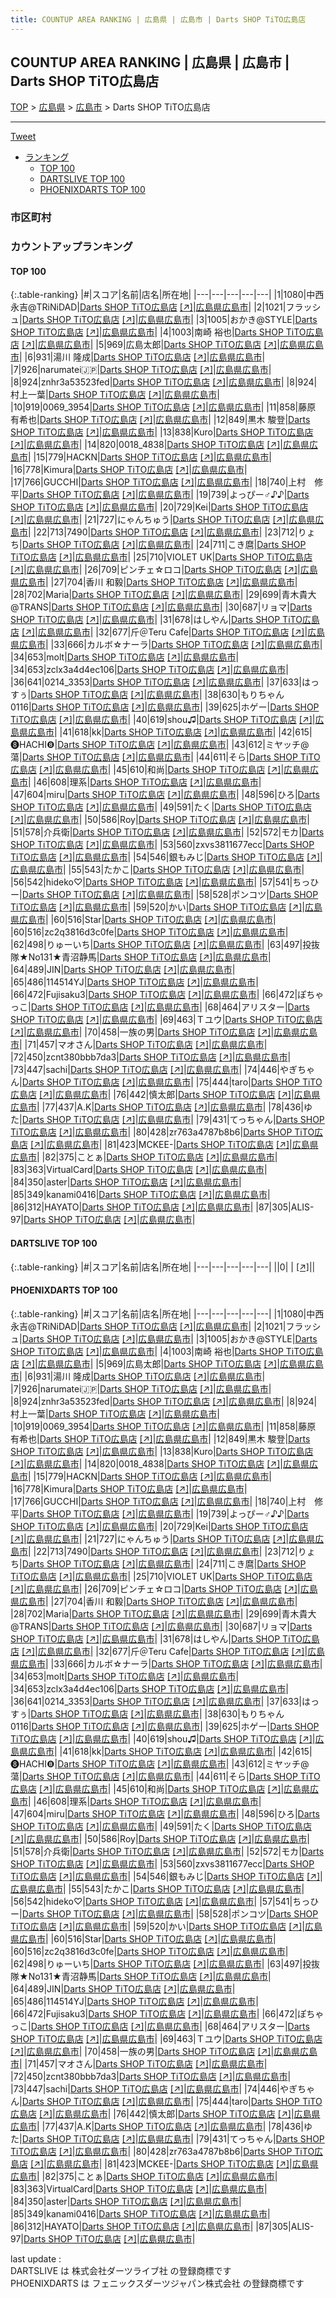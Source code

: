 ```yaml
---
title: COUNTUP AREA RANKING | 広島県 | 広島市 | Darts SHOP TiTO広島店
---
```

## COUNTUP AREA RANKING | 広島県 | 広島市 | Darts SHOP TiTO広島店

[TOP](/darts/rank/) > [広島県](/darts/rank/広島県/) > [広島市](/darts/rank/広島県/広島市/) > Darts SHOP TiTO広島店

___

<a href="https://twitter.com/share?ref_src=twsrc%5Etfw" data-text="COUNTUP AREA RANKING | 広島県広島市Darts SHOP TiTO広島店" class="twitter-share-button" data-hashtags="DARTSLIVE,PHOENIXDARTS,darts,ダーツ" data-show-count="false">Tweet</a>

* [ランキング](#カウントアップランキング)
    * [TOP 100](#top-100)
    * [DARTSLIVE TOP 100](#dartslive-top-100)
    * [PHOENIXDARTS TOP 100](#phoenixdarts-top-100)

### 市区町村

<ul>

</ul>

### カウントアップランキング

#### TOP 100



{:.table-ranking}
|#|スコア|名前|店名|所在地|
|---|---|---|---|---|
|1|1080|<span class="rank-name-pd">中西永吉@TRiNiDAD</span>|<a href="/darts/rank/shops/91782.html">Darts SHOP TiTO広島店</a> <a href="https://vs.phoenixdarts.com/jp/shop/shopDetailInfo/s_91782?s_seq=91782">[↗]</a>|<a href="/darts/rank/広島県/広島市">広島県広島市</a>|
|2|1021|<span class="rank-name-pd">フラッシュ</span>|<a href="/darts/rank/shops/91782.html">Darts SHOP TiTO広島店</a> <a href="https://vs.phoenixdarts.com/jp/shop/shopDetailInfo/s_91782?s_seq=91782">[↗]</a>|<a href="/darts/rank/広島県/広島市">広島県広島市</a>|
|3|1005|<span class="rank-name-pd">おかき@STYLE</span>|<a href="/darts/rank/shops/91782.html">Darts SHOP TiTO広島店</a> <a href="https://vs.phoenixdarts.com/jp/shop/shopDetailInfo/s_91782?s_seq=91782">[↗]</a>|<a href="/darts/rank/広島県/広島市">広島県広島市</a>|
|4|1003|<span class="rank-name-pd">南崎 裕也</span>|<a href="/darts/rank/shops/91782.html">Darts SHOP TiTO広島店</a> <a href="https://vs.phoenixdarts.com/jp/shop/shopDetailInfo/s_91782?s_seq=91782">[↗]</a>|<a href="/darts/rank/広島県/広島市">広島県広島市</a>|
|5|969|<span class="rank-name-pd">広島太郎</span>|<a href="/darts/rank/shops/91782.html">Darts SHOP TiTO広島店</a> <a href="https://vs.phoenixdarts.com/jp/shop/shopDetailInfo/s_91782?s_seq=91782">[↗]</a>|<a href="/darts/rank/広島県/広島市">広島県広島市</a>|
|6|931|<span class="rank-name-pd">湯川 隆成</span>|<a href="/darts/rank/shops/91782.html">Darts SHOP TiTO広島店</a> <a href="https://vs.phoenixdarts.com/jp/shop/shopDetailInfo/s_91782?s_seq=91782">[↗]</a>|<a href="/darts/rank/広島県/広島市">広島県広島市</a>|
|7|926|<span class="rank-name-pd">narumatei🇯🇵</span>|<a href="/darts/rank/shops/91782.html">Darts SHOP TiTO広島店</a> <a href="https://vs.phoenixdarts.com/jp/shop/shopDetailInfo/s_91782?s_seq=91782">[↗]</a>|<a href="/darts/rank/広島県/広島市">広島県広島市</a>|
|8|924|<span class="rank-name-pd">znhr3a53523fed</span>|<a href="/darts/rank/shops/91782.html">Darts SHOP TiTO広島店</a> <a href="https://vs.phoenixdarts.com/jp/shop/shopDetailInfo/s_91782?s_seq=91782">[↗]</a>|<a href="/darts/rank/広島県/広島市">広島県広島市</a>|
|8|924|<span class="rank-name-pd">村上一葉</span>|<a href="/darts/rank/shops/91782.html">Darts SHOP TiTO広島店</a> <a href="https://vs.phoenixdarts.com/jp/shop/shopDetailInfo/s_91782?s_seq=91782">[↗]</a>|<a href="/darts/rank/広島県/広島市">広島県広島市</a>|
|10|919|<span class="rank-name-pd">0069_3954</span>|<a href="/darts/rank/shops/91782.html">Darts SHOP TiTO広島店</a> <a href="https://vs.phoenixdarts.com/jp/shop/shopDetailInfo/s_91782?s_seq=91782">[↗]</a>|<a href="/darts/rank/広島県/広島市">広島県広島市</a>|
|11|858|<span class="rank-name-pd">藤原 有希也</span>|<a href="/darts/rank/shops/91782.html">Darts SHOP TiTO広島店</a> <a href="https://vs.phoenixdarts.com/jp/shop/shopDetailInfo/s_91782?s_seq=91782">[↗]</a>|<a href="/darts/rank/広島県/広島市">広島県広島市</a>|
|12|849|<span class="rank-name-pd"><span class="pro-icon-pd"></span>黒木 駿登</span>|<a href="/darts/rank/shops/91782.html">Darts SHOP TiTO広島店</a> <a href="https://vs.phoenixdarts.com/jp/shop/shopDetailInfo/s_91782?s_seq=91782">[↗]</a>|<a href="/darts/rank/広島県/広島市">広島県広島市</a>|
|13|838|<span class="rank-name-pd">Kuro</span>|<a href="/darts/rank/shops/91782.html">Darts SHOP TiTO広島店</a> <a href="https://vs.phoenixdarts.com/jp/shop/shopDetailInfo/s_91782?s_seq=91782">[↗]</a>|<a href="/darts/rank/広島県/広島市">広島県広島市</a>|
|14|820|<span class="rank-name-pd">0018_4838</span>|<a href="/darts/rank/shops/91782.html">Darts SHOP TiTO広島店</a> <a href="https://vs.phoenixdarts.com/jp/shop/shopDetailInfo/s_91782?s_seq=91782">[↗]</a>|<a href="/darts/rank/広島県/広島市">広島県広島市</a>|
|15|779|<span class="rank-name-pd">HACKN</span>|<a href="/darts/rank/shops/91782.html">Darts SHOP TiTO広島店</a> <a href="https://vs.phoenixdarts.com/jp/shop/shopDetailInfo/s_91782?s_seq=91782">[↗]</a>|<a href="/darts/rank/広島県/広島市">広島県広島市</a>|
|16|778|<span class="rank-name-pd">Kimura</span>|<a href="/darts/rank/shops/91782.html">Darts SHOP TiTO広島店</a> <a href="https://vs.phoenixdarts.com/jp/shop/shopDetailInfo/s_91782?s_seq=91782">[↗]</a>|<a href="/darts/rank/広島県/広島市">広島県広島市</a>|
|17|766|<span class="rank-name-pd">GUCCHI</span>|<a href="/darts/rank/shops/91782.html">Darts SHOP TiTO広島店</a> <a href="https://vs.phoenixdarts.com/jp/shop/shopDetailInfo/s_91782?s_seq=91782">[↗]</a>|<a href="/darts/rank/広島県/広島市">広島県広島市</a>|
|18|740|<span class="rank-name-pd">上村　修平</span>|<a href="/darts/rank/shops/91782.html">Darts SHOP TiTO広島店</a> <a href="https://vs.phoenixdarts.com/jp/shop/shopDetailInfo/s_91782?s_seq=91782">[↗]</a>|<a href="/darts/rank/広島県/広島市">広島県広島市</a>|
|19|739|<span class="rank-name-pd">よっぴー♂♪♪</span>|<a href="/darts/rank/shops/91782.html">Darts SHOP TiTO広島店</a> <a href="https://vs.phoenixdarts.com/jp/shop/shopDetailInfo/s_91782?s_seq=91782">[↗]</a>|<a href="/darts/rank/広島県/広島市">広島県広島市</a>|
|20|729|<span class="rank-name-pd">Kei</span>|<a href="/darts/rank/shops/91782.html">Darts SHOP TiTO広島店</a> <a href="https://vs.phoenixdarts.com/jp/shop/shopDetailInfo/s_91782?s_seq=91782">[↗]</a>|<a href="/darts/rank/広島県/広島市">広島県広島市</a>|
|21|727|<span class="rank-name-pd">にゃんちゅう</span>|<a href="/darts/rank/shops/91782.html">Darts SHOP TiTO広島店</a> <a href="https://vs.phoenixdarts.com/jp/shop/shopDetailInfo/s_91782?s_seq=91782">[↗]</a>|<a href="/darts/rank/広島県/広島市">広島県広島市</a>|
|22|713|<span class="rank-name-pd">7490</span>|<a href="/darts/rank/shops/91782.html">Darts SHOP TiTO広島店</a> <a href="https://vs.phoenixdarts.com/jp/shop/shopDetailInfo/s_91782?s_seq=91782">[↗]</a>|<a href="/darts/rank/広島県/広島市">広島県広島市</a>|
|23|712|<span class="rank-name-pd">りょち</span>|<a href="/darts/rank/shops/91782.html">Darts SHOP TiTO広島店</a> <a href="https://vs.phoenixdarts.com/jp/shop/shopDetailInfo/s_91782?s_seq=91782">[↗]</a>|<a href="/darts/rank/広島県/広島市">広島県広島市</a>|
|24|711|<span class="rank-name-pd">こき麿</span>|<a href="/darts/rank/shops/91782.html">Darts SHOP TiTO広島店</a> <a href="https://vs.phoenixdarts.com/jp/shop/shopDetailInfo/s_91782?s_seq=91782">[↗]</a>|<a href="/darts/rank/広島県/広島市">広島県広島市</a>|
|25|710|<span class="rank-name-pd">VIOLET UK</span>|<a href="/darts/rank/shops/91782.html">Darts SHOP TiTO広島店</a> <a href="https://vs.phoenixdarts.com/jp/shop/shopDetailInfo/s_91782?s_seq=91782">[↗]</a>|<a href="/darts/rank/広島県/広島市">広島県広島市</a>|
|26|709|<span class="rank-name-pd">ピンチェ‪☆ロコ</span>|<a href="/darts/rank/shops/91782.html">Darts SHOP TiTO広島店</a> <a href="https://vs.phoenixdarts.com/jp/shop/shopDetailInfo/s_91782?s_seq=91782">[↗]</a>|<a href="/darts/rank/広島県/広島市">広島県広島市</a>|
|27|704|<span class="rank-name-pd">香川 和毅</span>|<a href="/darts/rank/shops/91782.html">Darts SHOP TiTO広島店</a> <a href="https://vs.phoenixdarts.com/jp/shop/shopDetailInfo/s_91782?s_seq=91782">[↗]</a>|<a href="/darts/rank/広島県/広島市">広島県広島市</a>|
|28|702|<span class="rank-name-pd">Maria</span>|<a href="/darts/rank/shops/91782.html">Darts SHOP TiTO広島店</a> <a href="https://vs.phoenixdarts.com/jp/shop/shopDetailInfo/s_91782?s_seq=91782">[↗]</a>|<a href="/darts/rank/広島県/広島市">広島県広島市</a>|
|29|699|<span class="rank-name-pd">青木貴大@TRANS</span>|<a href="/darts/rank/shops/91782.html">Darts SHOP TiTO広島店</a> <a href="https://vs.phoenixdarts.com/jp/shop/shopDetailInfo/s_91782?s_seq=91782">[↗]</a>|<a href="/darts/rank/広島県/広島市">広島県広島市</a>|
|30|687|<span class="rank-name-pd">リョマ</span>|<a href="/darts/rank/shops/91782.html">Darts SHOP TiTO広島店</a> <a href="https://vs.phoenixdarts.com/jp/shop/shopDetailInfo/s_91782?s_seq=91782">[↗]</a>|<a href="/darts/rank/広島県/広島市">広島県広島市</a>|
|31|678|<span class="rank-name-pd">はしやん</span>|<a href="/darts/rank/shops/91782.html">Darts SHOP TiTO広島店</a> <a href="https://vs.phoenixdarts.com/jp/shop/shopDetailInfo/s_91782?s_seq=91782">[↗]</a>|<a href="/darts/rank/広島県/広島市">広島県広島市</a>|
|32|677|<span class="rank-name-pd">斤＠Teru Cafe</span>|<a href="/darts/rank/shops/91782.html">Darts SHOP TiTO広島店</a> <a href="https://vs.phoenixdarts.com/jp/shop/shopDetailInfo/s_91782?s_seq=91782">[↗]</a>|<a href="/darts/rank/広島県/広島市">広島県広島市</a>|
|33|666|<span class="rank-name-pd">カルボ☆ナーラ</span>|<a href="/darts/rank/shops/91782.html">Darts SHOP TiTO広島店</a> <a href="https://vs.phoenixdarts.com/jp/shop/shopDetailInfo/s_91782?s_seq=91782">[↗]</a>|<a href="/darts/rank/広島県/広島市">広島県広島市</a>|
|34|653|<span class="rank-name-pd">molt</span>|<a href="/darts/rank/shops/91782.html">Darts SHOP TiTO広島店</a> <a href="https://vs.phoenixdarts.com/jp/shop/shopDetailInfo/s_91782?s_seq=91782">[↗]</a>|<a href="/darts/rank/広島県/広島市">広島県広島市</a>|
|34|653|<span class="rank-name-pd">zclx3a4d4ec106</span>|<a href="/darts/rank/shops/91782.html">Darts SHOP TiTO広島店</a> <a href="https://vs.phoenixdarts.com/jp/shop/shopDetailInfo/s_91782?s_seq=91782">[↗]</a>|<a href="/darts/rank/広島県/広島市">広島県広島市</a>|
|36|641|<span class="rank-name-pd">0214_3353</span>|<a href="/darts/rank/shops/91782.html">Darts SHOP TiTO広島店</a> <a href="https://vs.phoenixdarts.com/jp/shop/shopDetailInfo/s_91782?s_seq=91782">[↗]</a>|<a href="/darts/rank/広島県/広島市">広島県広島市</a>|
|37|633|<span class="rank-name-pd">はっすぅ</span>|<a href="/darts/rank/shops/91782.html">Darts SHOP TiTO広島店</a> <a href="https://vs.phoenixdarts.com/jp/shop/shopDetailInfo/s_91782?s_seq=91782">[↗]</a>|<a href="/darts/rank/広島県/広島市">広島県広島市</a>|
|38|630|<span class="rank-name-pd">もりちゃん0116</span>|<a href="/darts/rank/shops/91782.html">Darts SHOP TiTO広島店</a> <a href="https://vs.phoenixdarts.com/jp/shop/shopDetailInfo/s_91782?s_seq=91782">[↗]</a>|<a href="/darts/rank/広島県/広島市">広島県広島市</a>|
|39|625|<span class="rank-name-pd">ホゲー</span>|<a href="/darts/rank/shops/91782.html">Darts SHOP TiTO広島店</a> <a href="https://vs.phoenixdarts.com/jp/shop/shopDetailInfo/s_91782?s_seq=91782">[↗]</a>|<a href="/darts/rank/広島県/広島市">広島県広島市</a>|
|40|619|<span class="rank-name-pd">shou♫</span>|<a href="/darts/rank/shops/91782.html">Darts SHOP TiTO広島店</a> <a href="https://vs.phoenixdarts.com/jp/shop/shopDetailInfo/s_91782?s_seq=91782">[↗]</a>|<a href="/darts/rank/広島県/広島市">広島県広島市</a>|
|41|618|<span class="rank-name-pd">kk</span>|<a href="/darts/rank/shops/91782.html">Darts SHOP TiTO広島店</a> <a href="https://vs.phoenixdarts.com/jp/shop/shopDetailInfo/s_91782?s_seq=91782">[↗]</a>|<a href="/darts/rank/広島県/広島市">広島県広島市</a>|
|42|615|<span class="rank-name-pd">❽HACHI❽</span>|<a href="/darts/rank/shops/91782.html">Darts SHOP TiTO広島店</a> <a href="https://vs.phoenixdarts.com/jp/shop/shopDetailInfo/s_91782?s_seq=91782">[↗]</a>|<a href="/darts/rank/広島県/広島市">広島県広島市</a>|
|43|612|<span class="rank-name-pd">ミヤッチ@蕩</span>|<a href="/darts/rank/shops/91782.html">Darts SHOP TiTO広島店</a> <a href="https://vs.phoenixdarts.com/jp/shop/shopDetailInfo/s_91782?s_seq=91782">[↗]</a>|<a href="/darts/rank/広島県/広島市">広島県広島市</a>|
|44|611|<span class="rank-name-pd">そら</span>|<a href="/darts/rank/shops/91782.html">Darts SHOP TiTO広島店</a> <a href="https://vs.phoenixdarts.com/jp/shop/shopDetailInfo/s_91782?s_seq=91782">[↗]</a>|<a href="/darts/rank/広島県/広島市">広島県広島市</a>|
|45|610|<span class="rank-name-pd">和尚</span>|<a href="/darts/rank/shops/91782.html">Darts SHOP TiTO広島店</a> <a href="https://vs.phoenixdarts.com/jp/shop/shopDetailInfo/s_91782?s_seq=91782">[↗]</a>|<a href="/darts/rank/広島県/広島市">広島県広島市</a>|
|46|608|<span class="rank-name-pd">理系</span>|<a href="/darts/rank/shops/91782.html">Darts SHOP TiTO広島店</a> <a href="https://vs.phoenixdarts.com/jp/shop/shopDetailInfo/s_91782?s_seq=91782">[↗]</a>|<a href="/darts/rank/広島県/広島市">広島県広島市</a>|
|47|604|<span class="rank-name-pd">miru</span>|<a href="/darts/rank/shops/91782.html">Darts SHOP TiTO広島店</a> <a href="https://vs.phoenixdarts.com/jp/shop/shopDetailInfo/s_91782?s_seq=91782">[↗]</a>|<a href="/darts/rank/広島県/広島市">広島県広島市</a>|
|48|596|<span class="rank-name-pd">ひろ</span>|<a href="/darts/rank/shops/91782.html">Darts SHOP TiTO広島店</a> <a href="https://vs.phoenixdarts.com/jp/shop/shopDetailInfo/s_91782?s_seq=91782">[↗]</a>|<a href="/darts/rank/広島県/広島市">広島県広島市</a>|
|49|591|<span class="rank-name-pd">たく</span>|<a href="/darts/rank/shops/91782.html">Darts SHOP TiTO広島店</a> <a href="https://vs.phoenixdarts.com/jp/shop/shopDetailInfo/s_91782?s_seq=91782">[↗]</a>|<a href="/darts/rank/広島県/広島市">広島県広島市</a>|
|50|586|<span class="rank-name-pd">Roy</span>|<a href="/darts/rank/shops/91782.html">Darts SHOP TiTO広島店</a> <a href="https://vs.phoenixdarts.com/jp/shop/shopDetailInfo/s_91782?s_seq=91782">[↗]</a>|<a href="/darts/rank/広島県/広島市">広島県広島市</a>|
|51|578|<span class="rank-name-pd">介兵衛</span>|<a href="/darts/rank/shops/91782.html">Darts SHOP TiTO広島店</a> <a href="https://vs.phoenixdarts.com/jp/shop/shopDetailInfo/s_91782?s_seq=91782">[↗]</a>|<a href="/darts/rank/広島県/広島市">広島県広島市</a>|
|52|572|<span class="rank-name-pd">モカ</span>|<a href="/darts/rank/shops/91782.html">Darts SHOP TiTO広島店</a> <a href="https://vs.phoenixdarts.com/jp/shop/shopDetailInfo/s_91782?s_seq=91782">[↗]</a>|<a href="/darts/rank/広島県/広島市">広島県広島市</a>|
|53|560|<span class="rank-name-pd">zxvs3811677ecc</span>|<a href="/darts/rank/shops/91782.html">Darts SHOP TiTO広島店</a> <a href="https://vs.phoenixdarts.com/jp/shop/shopDetailInfo/s_91782?s_seq=91782">[↗]</a>|<a href="/darts/rank/広島県/広島市">広島県広島市</a>|
|54|546|<span class="rank-name-pd">銀もみじ</span>|<a href="/darts/rank/shops/91782.html">Darts SHOP TiTO広島店</a> <a href="https://vs.phoenixdarts.com/jp/shop/shopDetailInfo/s_91782?s_seq=91782">[↗]</a>|<a href="/darts/rank/広島県/広島市">広島県広島市</a>|
|55|543|<span class="rank-name-pd">たかこ</span>|<a href="/darts/rank/shops/91782.html">Darts SHOP TiTO広島店</a> <a href="https://vs.phoenixdarts.com/jp/shop/shopDetailInfo/s_91782?s_seq=91782">[↗]</a>|<a href="/darts/rank/広島県/広島市">広島県広島市</a>|
|56|542|<span class="rank-name-pd">hideko♡</span>|<a href="/darts/rank/shops/91782.html">Darts SHOP TiTO広島店</a> <a href="https://vs.phoenixdarts.com/jp/shop/shopDetailInfo/s_91782?s_seq=91782">[↗]</a>|<a href="/darts/rank/広島県/広島市">広島県広島市</a>|
|57|541|<span class="rank-name-pd">ちっひー</span>|<a href="/darts/rank/shops/91782.html">Darts SHOP TiTO広島店</a> <a href="https://vs.phoenixdarts.com/jp/shop/shopDetailInfo/s_91782?s_seq=91782">[↗]</a>|<a href="/darts/rank/広島県/広島市">広島県広島市</a>|
|58|528|<span class="rank-name-pd">ポンコツ</span>|<a href="/darts/rank/shops/91782.html">Darts SHOP TiTO広島店</a> <a href="https://vs.phoenixdarts.com/jp/shop/shopDetailInfo/s_91782?s_seq=91782">[↗]</a>|<a href="/darts/rank/広島県/広島市">広島県広島市</a>|
|59|520|<span class="rank-name-pd">かい</span>|<a href="/darts/rank/shops/91782.html">Darts SHOP TiTO広島店</a> <a href="https://vs.phoenixdarts.com/jp/shop/shopDetailInfo/s_91782?s_seq=91782">[↗]</a>|<a href="/darts/rank/広島県/広島市">広島県広島市</a>|
|60|516|<span class="rank-name-pd">Star</span>|<a href="/darts/rank/shops/91782.html">Darts SHOP TiTO広島店</a> <a href="https://vs.phoenixdarts.com/jp/shop/shopDetailInfo/s_91782?s_seq=91782">[↗]</a>|<a href="/darts/rank/広島県/広島市">広島県広島市</a>|
|60|516|<span class="rank-name-pd">zc2q3816d3c0fe</span>|<a href="/darts/rank/shops/91782.html">Darts SHOP TiTO広島店</a> <a href="https://vs.phoenixdarts.com/jp/shop/shopDetailInfo/s_91782?s_seq=91782">[↗]</a>|<a href="/darts/rank/広島県/広島市">広島県広島市</a>|
|62|498|<span class="rank-name-pd">りゅーいち</span>|<a href="/darts/rank/shops/91782.html">Darts SHOP TiTO広島店</a> <a href="https://vs.phoenixdarts.com/jp/shop/shopDetailInfo/s_91782?s_seq=91782">[↗]</a>|<a href="/darts/rank/広島県/広島市">広島県広島市</a>|
|63|497|<span class="rank-name-pd">投抜隊★No131★青沼静馬</span>|<a href="/darts/rank/shops/91782.html">Darts SHOP TiTO広島店</a> <a href="https://vs.phoenixdarts.com/jp/shop/shopDetailInfo/s_91782?s_seq=91782">[↗]</a>|<a href="/darts/rank/広島県/広島市">広島県広島市</a>|
|64|489|<span class="rank-name-pd">JIN</span>|<a href="/darts/rank/shops/91782.html">Darts SHOP TiTO広島店</a> <a href="https://vs.phoenixdarts.com/jp/shop/shopDetailInfo/s_91782?s_seq=91782">[↗]</a>|<a href="/darts/rank/広島県/広島市">広島県広島市</a>|
|65|486|<span class="rank-name-pd">114514YJ</span>|<a href="/darts/rank/shops/91782.html">Darts SHOP TiTO広島店</a> <a href="https://vs.phoenixdarts.com/jp/shop/shopDetailInfo/s_91782?s_seq=91782">[↗]</a>|<a href="/darts/rank/広島県/広島市">広島県広島市</a>|
|66|472|<span class="rank-name-pd">Fujisaku3</span>|<a href="/darts/rank/shops/91782.html">Darts SHOP TiTO広島店</a> <a href="https://vs.phoenixdarts.com/jp/shop/shopDetailInfo/s_91782?s_seq=91782">[↗]</a>|<a href="/darts/rank/広島県/広島市">広島県広島市</a>|
|66|472|<span class="rank-name-pd">ぽちゃっこ</span>|<a href="/darts/rank/shops/91782.html">Darts SHOP TiTO広島店</a> <a href="https://vs.phoenixdarts.com/jp/shop/shopDetailInfo/s_91782?s_seq=91782">[↗]</a>|<a href="/darts/rank/広島県/広島市">広島県広島市</a>|
|68|464|<span class="rank-name-pd">アリスター</span>|<a href="/darts/rank/shops/91782.html">Darts SHOP TiTO広島店</a> <a href="https://vs.phoenixdarts.com/jp/shop/shopDetailInfo/s_91782?s_seq=91782">[↗]</a>|<a href="/darts/rank/広島県/広島市">広島県広島市</a>|
|69|463|<span class="rank-name-pd">Ｔユウ</span>|<a href="/darts/rank/shops/91782.html">Darts SHOP TiTO広島店</a> <a href="https://vs.phoenixdarts.com/jp/shop/shopDetailInfo/s_91782?s_seq=91782">[↗]</a>|<a href="/darts/rank/広島県/広島市">広島県広島市</a>|
|70|458|<span class="rank-name-pd">一族の男</span>|<a href="/darts/rank/shops/91782.html">Darts SHOP TiTO広島店</a> <a href="https://vs.phoenixdarts.com/jp/shop/shopDetailInfo/s_91782?s_seq=91782">[↗]</a>|<a href="/darts/rank/広島県/広島市">広島県広島市</a>|
|71|457|<span class="rank-name-pd">マオさん</span>|<a href="/darts/rank/shops/91782.html">Darts SHOP TiTO広島店</a> <a href="https://vs.phoenixdarts.com/jp/shop/shopDetailInfo/s_91782?s_seq=91782">[↗]</a>|<a href="/darts/rank/広島県/広島市">広島県広島市</a>|
|72|450|<span class="rank-name-pd">zcnt380bbb7da3</span>|<a href="/darts/rank/shops/91782.html">Darts SHOP TiTO広島店</a> <a href="https://vs.phoenixdarts.com/jp/shop/shopDetailInfo/s_91782?s_seq=91782">[↗]</a>|<a href="/darts/rank/広島県/広島市">広島県広島市</a>|
|73|447|<span class="rank-name-pd">sachi</span>|<a href="/darts/rank/shops/91782.html">Darts SHOP TiTO広島店</a> <a href="https://vs.phoenixdarts.com/jp/shop/shopDetailInfo/s_91782?s_seq=91782">[↗]</a>|<a href="/darts/rank/広島県/広島市">広島県広島市</a>|
|74|446|<span class="rank-name-pd">やぎちゃん</span>|<a href="/darts/rank/shops/91782.html">Darts SHOP TiTO広島店</a> <a href="https://vs.phoenixdarts.com/jp/shop/shopDetailInfo/s_91782?s_seq=91782">[↗]</a>|<a href="/darts/rank/広島県/広島市">広島県広島市</a>|
|75|444|<span class="rank-name-pd">taro</span>|<a href="/darts/rank/shops/91782.html">Darts SHOP TiTO広島店</a> <a href="https://vs.phoenixdarts.com/jp/shop/shopDetailInfo/s_91782?s_seq=91782">[↗]</a>|<a href="/darts/rank/広島県/広島市">広島県広島市</a>|
|76|442|<span class="rank-name-pd">慎太郎</span>|<a href="/darts/rank/shops/91782.html">Darts SHOP TiTO広島店</a> <a href="https://vs.phoenixdarts.com/jp/shop/shopDetailInfo/s_91782?s_seq=91782">[↗]</a>|<a href="/darts/rank/広島県/広島市">広島県広島市</a>|
|77|437|<span class="rank-name-pd">A.K</span>|<a href="/darts/rank/shops/91782.html">Darts SHOP TiTO広島店</a> <a href="https://vs.phoenixdarts.com/jp/shop/shopDetailInfo/s_91782?s_seq=91782">[↗]</a>|<a href="/darts/rank/広島県/広島市">広島県広島市</a>|
|78|436|<span class="rank-name-pd">ゆた</span>|<a href="/darts/rank/shops/91782.html">Darts SHOP TiTO広島店</a> <a href="https://vs.phoenixdarts.com/jp/shop/shopDetailInfo/s_91782?s_seq=91782">[↗]</a>|<a href="/darts/rank/広島県/広島市">広島県広島市</a>|
|79|431|<span class="rank-name-pd">てっちゃん</span>|<a href="/darts/rank/shops/91782.html">Darts SHOP TiTO広島店</a> <a href="https://vs.phoenixdarts.com/jp/shop/shopDetailInfo/s_91782?s_seq=91782">[↗]</a>|<a href="/darts/rank/広島県/広島市">広島県広島市</a>|
|80|428|<span class="rank-name-pd">zr763a4787b8b6</span>|<a href="/darts/rank/shops/91782.html">Darts SHOP TiTO広島店</a> <a href="https://vs.phoenixdarts.com/jp/shop/shopDetailInfo/s_91782?s_seq=91782">[↗]</a>|<a href="/darts/rank/広島県/広島市">広島県広島市</a>|
|81|423|<span class="rank-name-pd">MCKEE-</span>|<a href="/darts/rank/shops/91782.html">Darts SHOP TiTO広島店</a> <a href="https://vs.phoenixdarts.com/jp/shop/shopDetailInfo/s_91782?s_seq=91782">[↗]</a>|<a href="/darts/rank/広島県/広島市">広島県広島市</a>|
|82|375|<span class="rank-name-pd">ことぁ</span>|<a href="/darts/rank/shops/91782.html">Darts SHOP TiTO広島店</a> <a href="https://vs.phoenixdarts.com/jp/shop/shopDetailInfo/s_91782?s_seq=91782">[↗]</a>|<a href="/darts/rank/広島県/広島市">広島県広島市</a>|
|83|363|<span class="rank-name-pd">VirtualCard</span>|<a href="/darts/rank/shops/91782.html">Darts SHOP TiTO広島店</a> <a href="https://vs.phoenixdarts.com/jp/shop/shopDetailInfo/s_91782?s_seq=91782">[↗]</a>|<a href="/darts/rank/広島県/広島市">広島県広島市</a>|
|84|350|<span class="rank-name-pd">aster</span>|<a href="/darts/rank/shops/91782.html">Darts SHOP TiTO広島店</a> <a href="https://vs.phoenixdarts.com/jp/shop/shopDetailInfo/s_91782?s_seq=91782">[↗]</a>|<a href="/darts/rank/広島県/広島市">広島県広島市</a>|
|85|349|<span class="rank-name-pd">kanami0416</span>|<a href="/darts/rank/shops/91782.html">Darts SHOP TiTO広島店</a> <a href="https://vs.phoenixdarts.com/jp/shop/shopDetailInfo/s_91782?s_seq=91782">[↗]</a>|<a href="/darts/rank/広島県/広島市">広島県広島市</a>|
|86|312|<span class="rank-name-pd">HAYATO</span>|<a href="/darts/rank/shops/91782.html">Darts SHOP TiTO広島店</a> <a href="https://vs.phoenixdarts.com/jp/shop/shopDetailInfo/s_91782?s_seq=91782">[↗]</a>|<a href="/darts/rank/広島県/広島市">広島県広島市</a>|
|87|305|<span class="rank-name-pd">ALIS-97</span>|<a href="/darts/rank/shops/91782.html">Darts SHOP TiTO広島店</a> <a href="https://vs.phoenixdarts.com/jp/shop/shopDetailInfo/s_91782?s_seq=91782">[↗]</a>|<a href="/darts/rank/広島県/広島市">広島県広島市</a>|


#### DARTSLIVE TOP 100



{:.table-ranking}
|#|スコア|名前|店名|所在地|
|---|---|---|---|---|
||0|<span class="rank-name-dl"> </span>|<a href="/darts/rank/shops/.html"></a> <a href="">[↗]</a>|<a href="/darts/rank//"></a>|


#### PHOENIXDARTS TOP 100



{:.table-ranking}
|#|スコア|名前|店名|所在地|
|---|---|---|---|---|
|1|1080|<span class="rank-name-pd">中西永吉@TRiNiDAD</span>|<a href="/darts/rank/shops/91782.html">Darts SHOP TiTO広島店</a> <a href="https://vs.phoenixdarts.com/jp/shop/shopDetailInfo/s_91782?s_seq=91782">[↗]</a>|<a href="/darts/rank/広島県/広島市">広島県広島市</a>|
|2|1021|<span class="rank-name-pd">フラッシュ</span>|<a href="/darts/rank/shops/91782.html">Darts SHOP TiTO広島店</a> <a href="https://vs.phoenixdarts.com/jp/shop/shopDetailInfo/s_91782?s_seq=91782">[↗]</a>|<a href="/darts/rank/広島県/広島市">広島県広島市</a>|
|3|1005|<span class="rank-name-pd">おかき@STYLE</span>|<a href="/darts/rank/shops/91782.html">Darts SHOP TiTO広島店</a> <a href="https://vs.phoenixdarts.com/jp/shop/shopDetailInfo/s_91782?s_seq=91782">[↗]</a>|<a href="/darts/rank/広島県/広島市">広島県広島市</a>|
|4|1003|<span class="rank-name-pd">南崎 裕也</span>|<a href="/darts/rank/shops/91782.html">Darts SHOP TiTO広島店</a> <a href="https://vs.phoenixdarts.com/jp/shop/shopDetailInfo/s_91782?s_seq=91782">[↗]</a>|<a href="/darts/rank/広島県/広島市">広島県広島市</a>|
|5|969|<span class="rank-name-pd">広島太郎</span>|<a href="/darts/rank/shops/91782.html">Darts SHOP TiTO広島店</a> <a href="https://vs.phoenixdarts.com/jp/shop/shopDetailInfo/s_91782?s_seq=91782">[↗]</a>|<a href="/darts/rank/広島県/広島市">広島県広島市</a>|
|6|931|<span class="rank-name-pd">湯川 隆成</span>|<a href="/darts/rank/shops/91782.html">Darts SHOP TiTO広島店</a> <a href="https://vs.phoenixdarts.com/jp/shop/shopDetailInfo/s_91782?s_seq=91782">[↗]</a>|<a href="/darts/rank/広島県/広島市">広島県広島市</a>|
|7|926|<span class="rank-name-pd">narumatei🇯🇵</span>|<a href="/darts/rank/shops/91782.html">Darts SHOP TiTO広島店</a> <a href="https://vs.phoenixdarts.com/jp/shop/shopDetailInfo/s_91782?s_seq=91782">[↗]</a>|<a href="/darts/rank/広島県/広島市">広島県広島市</a>|
|8|924|<span class="rank-name-pd">znhr3a53523fed</span>|<a href="/darts/rank/shops/91782.html">Darts SHOP TiTO広島店</a> <a href="https://vs.phoenixdarts.com/jp/shop/shopDetailInfo/s_91782?s_seq=91782">[↗]</a>|<a href="/darts/rank/広島県/広島市">広島県広島市</a>|
|8|924|<span class="rank-name-pd">村上一葉</span>|<a href="/darts/rank/shops/91782.html">Darts SHOP TiTO広島店</a> <a href="https://vs.phoenixdarts.com/jp/shop/shopDetailInfo/s_91782?s_seq=91782">[↗]</a>|<a href="/darts/rank/広島県/広島市">広島県広島市</a>|
|10|919|<span class="rank-name-pd">0069_3954</span>|<a href="/darts/rank/shops/91782.html">Darts SHOP TiTO広島店</a> <a href="https://vs.phoenixdarts.com/jp/shop/shopDetailInfo/s_91782?s_seq=91782">[↗]</a>|<a href="/darts/rank/広島県/広島市">広島県広島市</a>|
|11|858|<span class="rank-name-pd">藤原 有希也</span>|<a href="/darts/rank/shops/91782.html">Darts SHOP TiTO広島店</a> <a href="https://vs.phoenixdarts.com/jp/shop/shopDetailInfo/s_91782?s_seq=91782">[↗]</a>|<a href="/darts/rank/広島県/広島市">広島県広島市</a>|
|12|849|<span class="rank-name-pd"><span class="pro-icon-pd"></span>黒木 駿登</span>|<a href="/darts/rank/shops/91782.html">Darts SHOP TiTO広島店</a> <a href="https://vs.phoenixdarts.com/jp/shop/shopDetailInfo/s_91782?s_seq=91782">[↗]</a>|<a href="/darts/rank/広島県/広島市">広島県広島市</a>|
|13|838|<span class="rank-name-pd">Kuro</span>|<a href="/darts/rank/shops/91782.html">Darts SHOP TiTO広島店</a> <a href="https://vs.phoenixdarts.com/jp/shop/shopDetailInfo/s_91782?s_seq=91782">[↗]</a>|<a href="/darts/rank/広島県/広島市">広島県広島市</a>|
|14|820|<span class="rank-name-pd">0018_4838</span>|<a href="/darts/rank/shops/91782.html">Darts SHOP TiTO広島店</a> <a href="https://vs.phoenixdarts.com/jp/shop/shopDetailInfo/s_91782?s_seq=91782">[↗]</a>|<a href="/darts/rank/広島県/広島市">広島県広島市</a>|
|15|779|<span class="rank-name-pd">HACKN</span>|<a href="/darts/rank/shops/91782.html">Darts SHOP TiTO広島店</a> <a href="https://vs.phoenixdarts.com/jp/shop/shopDetailInfo/s_91782?s_seq=91782">[↗]</a>|<a href="/darts/rank/広島県/広島市">広島県広島市</a>|
|16|778|<span class="rank-name-pd">Kimura</span>|<a href="/darts/rank/shops/91782.html">Darts SHOP TiTO広島店</a> <a href="https://vs.phoenixdarts.com/jp/shop/shopDetailInfo/s_91782?s_seq=91782">[↗]</a>|<a href="/darts/rank/広島県/広島市">広島県広島市</a>|
|17|766|<span class="rank-name-pd">GUCCHI</span>|<a href="/darts/rank/shops/91782.html">Darts SHOP TiTO広島店</a> <a href="https://vs.phoenixdarts.com/jp/shop/shopDetailInfo/s_91782?s_seq=91782">[↗]</a>|<a href="/darts/rank/広島県/広島市">広島県広島市</a>|
|18|740|<span class="rank-name-pd">上村　修平</span>|<a href="/darts/rank/shops/91782.html">Darts SHOP TiTO広島店</a> <a href="https://vs.phoenixdarts.com/jp/shop/shopDetailInfo/s_91782?s_seq=91782">[↗]</a>|<a href="/darts/rank/広島県/広島市">広島県広島市</a>|
|19|739|<span class="rank-name-pd">よっぴー♂♪♪</span>|<a href="/darts/rank/shops/91782.html">Darts SHOP TiTO広島店</a> <a href="https://vs.phoenixdarts.com/jp/shop/shopDetailInfo/s_91782?s_seq=91782">[↗]</a>|<a href="/darts/rank/広島県/広島市">広島県広島市</a>|
|20|729|<span class="rank-name-pd">Kei</span>|<a href="/darts/rank/shops/91782.html">Darts SHOP TiTO広島店</a> <a href="https://vs.phoenixdarts.com/jp/shop/shopDetailInfo/s_91782?s_seq=91782">[↗]</a>|<a href="/darts/rank/広島県/広島市">広島県広島市</a>|
|21|727|<span class="rank-name-pd">にゃんちゅう</span>|<a href="/darts/rank/shops/91782.html">Darts SHOP TiTO広島店</a> <a href="https://vs.phoenixdarts.com/jp/shop/shopDetailInfo/s_91782?s_seq=91782">[↗]</a>|<a href="/darts/rank/広島県/広島市">広島県広島市</a>|
|22|713|<span class="rank-name-pd">7490</span>|<a href="/darts/rank/shops/91782.html">Darts SHOP TiTO広島店</a> <a href="https://vs.phoenixdarts.com/jp/shop/shopDetailInfo/s_91782?s_seq=91782">[↗]</a>|<a href="/darts/rank/広島県/広島市">広島県広島市</a>|
|23|712|<span class="rank-name-pd">りょち</span>|<a href="/darts/rank/shops/91782.html">Darts SHOP TiTO広島店</a> <a href="https://vs.phoenixdarts.com/jp/shop/shopDetailInfo/s_91782?s_seq=91782">[↗]</a>|<a href="/darts/rank/広島県/広島市">広島県広島市</a>|
|24|711|<span class="rank-name-pd">こき麿</span>|<a href="/darts/rank/shops/91782.html">Darts SHOP TiTO広島店</a> <a href="https://vs.phoenixdarts.com/jp/shop/shopDetailInfo/s_91782?s_seq=91782">[↗]</a>|<a href="/darts/rank/広島県/広島市">広島県広島市</a>|
|25|710|<span class="rank-name-pd">VIOLET UK</span>|<a href="/darts/rank/shops/91782.html">Darts SHOP TiTO広島店</a> <a href="https://vs.phoenixdarts.com/jp/shop/shopDetailInfo/s_91782?s_seq=91782">[↗]</a>|<a href="/darts/rank/広島県/広島市">広島県広島市</a>|
|26|709|<span class="rank-name-pd">ピンチェ‪☆ロコ</span>|<a href="/darts/rank/shops/91782.html">Darts SHOP TiTO広島店</a> <a href="https://vs.phoenixdarts.com/jp/shop/shopDetailInfo/s_91782?s_seq=91782">[↗]</a>|<a href="/darts/rank/広島県/広島市">広島県広島市</a>|
|27|704|<span class="rank-name-pd">香川 和毅</span>|<a href="/darts/rank/shops/91782.html">Darts SHOP TiTO広島店</a> <a href="https://vs.phoenixdarts.com/jp/shop/shopDetailInfo/s_91782?s_seq=91782">[↗]</a>|<a href="/darts/rank/広島県/広島市">広島県広島市</a>|
|28|702|<span class="rank-name-pd">Maria</span>|<a href="/darts/rank/shops/91782.html">Darts SHOP TiTO広島店</a> <a href="https://vs.phoenixdarts.com/jp/shop/shopDetailInfo/s_91782?s_seq=91782">[↗]</a>|<a href="/darts/rank/広島県/広島市">広島県広島市</a>|
|29|699|<span class="rank-name-pd">青木貴大@TRANS</span>|<a href="/darts/rank/shops/91782.html">Darts SHOP TiTO広島店</a> <a href="https://vs.phoenixdarts.com/jp/shop/shopDetailInfo/s_91782?s_seq=91782">[↗]</a>|<a href="/darts/rank/広島県/広島市">広島県広島市</a>|
|30|687|<span class="rank-name-pd">リョマ</span>|<a href="/darts/rank/shops/91782.html">Darts SHOP TiTO広島店</a> <a href="https://vs.phoenixdarts.com/jp/shop/shopDetailInfo/s_91782?s_seq=91782">[↗]</a>|<a href="/darts/rank/広島県/広島市">広島県広島市</a>|
|31|678|<span class="rank-name-pd">はしやん</span>|<a href="/darts/rank/shops/91782.html">Darts SHOP TiTO広島店</a> <a href="https://vs.phoenixdarts.com/jp/shop/shopDetailInfo/s_91782?s_seq=91782">[↗]</a>|<a href="/darts/rank/広島県/広島市">広島県広島市</a>|
|32|677|<span class="rank-name-pd">斤＠Teru Cafe</span>|<a href="/darts/rank/shops/91782.html">Darts SHOP TiTO広島店</a> <a href="https://vs.phoenixdarts.com/jp/shop/shopDetailInfo/s_91782?s_seq=91782">[↗]</a>|<a href="/darts/rank/広島県/広島市">広島県広島市</a>|
|33|666|<span class="rank-name-pd">カルボ☆ナーラ</span>|<a href="/darts/rank/shops/91782.html">Darts SHOP TiTO広島店</a> <a href="https://vs.phoenixdarts.com/jp/shop/shopDetailInfo/s_91782?s_seq=91782">[↗]</a>|<a href="/darts/rank/広島県/広島市">広島県広島市</a>|
|34|653|<span class="rank-name-pd">molt</span>|<a href="/darts/rank/shops/91782.html">Darts SHOP TiTO広島店</a> <a href="https://vs.phoenixdarts.com/jp/shop/shopDetailInfo/s_91782?s_seq=91782">[↗]</a>|<a href="/darts/rank/広島県/広島市">広島県広島市</a>|
|34|653|<span class="rank-name-pd">zclx3a4d4ec106</span>|<a href="/darts/rank/shops/91782.html">Darts SHOP TiTO広島店</a> <a href="https://vs.phoenixdarts.com/jp/shop/shopDetailInfo/s_91782?s_seq=91782">[↗]</a>|<a href="/darts/rank/広島県/広島市">広島県広島市</a>|
|36|641|<span class="rank-name-pd">0214_3353</span>|<a href="/darts/rank/shops/91782.html">Darts SHOP TiTO広島店</a> <a href="https://vs.phoenixdarts.com/jp/shop/shopDetailInfo/s_91782?s_seq=91782">[↗]</a>|<a href="/darts/rank/広島県/広島市">広島県広島市</a>|
|37|633|<span class="rank-name-pd">はっすぅ</span>|<a href="/darts/rank/shops/91782.html">Darts SHOP TiTO広島店</a> <a href="https://vs.phoenixdarts.com/jp/shop/shopDetailInfo/s_91782?s_seq=91782">[↗]</a>|<a href="/darts/rank/広島県/広島市">広島県広島市</a>|
|38|630|<span class="rank-name-pd">もりちゃん0116</span>|<a href="/darts/rank/shops/91782.html">Darts SHOP TiTO広島店</a> <a href="https://vs.phoenixdarts.com/jp/shop/shopDetailInfo/s_91782?s_seq=91782">[↗]</a>|<a href="/darts/rank/広島県/広島市">広島県広島市</a>|
|39|625|<span class="rank-name-pd">ホゲー</span>|<a href="/darts/rank/shops/91782.html">Darts SHOP TiTO広島店</a> <a href="https://vs.phoenixdarts.com/jp/shop/shopDetailInfo/s_91782?s_seq=91782">[↗]</a>|<a href="/darts/rank/広島県/広島市">広島県広島市</a>|
|40|619|<span class="rank-name-pd">shou♫</span>|<a href="/darts/rank/shops/91782.html">Darts SHOP TiTO広島店</a> <a href="https://vs.phoenixdarts.com/jp/shop/shopDetailInfo/s_91782?s_seq=91782">[↗]</a>|<a href="/darts/rank/広島県/広島市">広島県広島市</a>|
|41|618|<span class="rank-name-pd">kk</span>|<a href="/darts/rank/shops/91782.html">Darts SHOP TiTO広島店</a> <a href="https://vs.phoenixdarts.com/jp/shop/shopDetailInfo/s_91782?s_seq=91782">[↗]</a>|<a href="/darts/rank/広島県/広島市">広島県広島市</a>|
|42|615|<span class="rank-name-pd">❽HACHI❽</span>|<a href="/darts/rank/shops/91782.html">Darts SHOP TiTO広島店</a> <a href="https://vs.phoenixdarts.com/jp/shop/shopDetailInfo/s_91782?s_seq=91782">[↗]</a>|<a href="/darts/rank/広島県/広島市">広島県広島市</a>|
|43|612|<span class="rank-name-pd">ミヤッチ@蕩</span>|<a href="/darts/rank/shops/91782.html">Darts SHOP TiTO広島店</a> <a href="https://vs.phoenixdarts.com/jp/shop/shopDetailInfo/s_91782?s_seq=91782">[↗]</a>|<a href="/darts/rank/広島県/広島市">広島県広島市</a>|
|44|611|<span class="rank-name-pd">そら</span>|<a href="/darts/rank/shops/91782.html">Darts SHOP TiTO広島店</a> <a href="https://vs.phoenixdarts.com/jp/shop/shopDetailInfo/s_91782?s_seq=91782">[↗]</a>|<a href="/darts/rank/広島県/広島市">広島県広島市</a>|
|45|610|<span class="rank-name-pd">和尚</span>|<a href="/darts/rank/shops/91782.html">Darts SHOP TiTO広島店</a> <a href="https://vs.phoenixdarts.com/jp/shop/shopDetailInfo/s_91782?s_seq=91782">[↗]</a>|<a href="/darts/rank/広島県/広島市">広島県広島市</a>|
|46|608|<span class="rank-name-pd">理系</span>|<a href="/darts/rank/shops/91782.html">Darts SHOP TiTO広島店</a> <a href="https://vs.phoenixdarts.com/jp/shop/shopDetailInfo/s_91782?s_seq=91782">[↗]</a>|<a href="/darts/rank/広島県/広島市">広島県広島市</a>|
|47|604|<span class="rank-name-pd">miru</span>|<a href="/darts/rank/shops/91782.html">Darts SHOP TiTO広島店</a> <a href="https://vs.phoenixdarts.com/jp/shop/shopDetailInfo/s_91782?s_seq=91782">[↗]</a>|<a href="/darts/rank/広島県/広島市">広島県広島市</a>|
|48|596|<span class="rank-name-pd">ひろ</span>|<a href="/darts/rank/shops/91782.html">Darts SHOP TiTO広島店</a> <a href="https://vs.phoenixdarts.com/jp/shop/shopDetailInfo/s_91782?s_seq=91782">[↗]</a>|<a href="/darts/rank/広島県/広島市">広島県広島市</a>|
|49|591|<span class="rank-name-pd">たく</span>|<a href="/darts/rank/shops/91782.html">Darts SHOP TiTO広島店</a> <a href="https://vs.phoenixdarts.com/jp/shop/shopDetailInfo/s_91782?s_seq=91782">[↗]</a>|<a href="/darts/rank/広島県/広島市">広島県広島市</a>|
|50|586|<span class="rank-name-pd">Roy</span>|<a href="/darts/rank/shops/91782.html">Darts SHOP TiTO広島店</a> <a href="https://vs.phoenixdarts.com/jp/shop/shopDetailInfo/s_91782?s_seq=91782">[↗]</a>|<a href="/darts/rank/広島県/広島市">広島県広島市</a>|
|51|578|<span class="rank-name-pd">介兵衛</span>|<a href="/darts/rank/shops/91782.html">Darts SHOP TiTO広島店</a> <a href="https://vs.phoenixdarts.com/jp/shop/shopDetailInfo/s_91782?s_seq=91782">[↗]</a>|<a href="/darts/rank/広島県/広島市">広島県広島市</a>|
|52|572|<span class="rank-name-pd">モカ</span>|<a href="/darts/rank/shops/91782.html">Darts SHOP TiTO広島店</a> <a href="https://vs.phoenixdarts.com/jp/shop/shopDetailInfo/s_91782?s_seq=91782">[↗]</a>|<a href="/darts/rank/広島県/広島市">広島県広島市</a>|
|53|560|<span class="rank-name-pd">zxvs3811677ecc</span>|<a href="/darts/rank/shops/91782.html">Darts SHOP TiTO広島店</a> <a href="https://vs.phoenixdarts.com/jp/shop/shopDetailInfo/s_91782?s_seq=91782">[↗]</a>|<a href="/darts/rank/広島県/広島市">広島県広島市</a>|
|54|546|<span class="rank-name-pd">銀もみじ</span>|<a href="/darts/rank/shops/91782.html">Darts SHOP TiTO広島店</a> <a href="https://vs.phoenixdarts.com/jp/shop/shopDetailInfo/s_91782?s_seq=91782">[↗]</a>|<a href="/darts/rank/広島県/広島市">広島県広島市</a>|
|55|543|<span class="rank-name-pd">たかこ</span>|<a href="/darts/rank/shops/91782.html">Darts SHOP TiTO広島店</a> <a href="https://vs.phoenixdarts.com/jp/shop/shopDetailInfo/s_91782?s_seq=91782">[↗]</a>|<a href="/darts/rank/広島県/広島市">広島県広島市</a>|
|56|542|<span class="rank-name-pd">hideko♡</span>|<a href="/darts/rank/shops/91782.html">Darts SHOP TiTO広島店</a> <a href="https://vs.phoenixdarts.com/jp/shop/shopDetailInfo/s_91782?s_seq=91782">[↗]</a>|<a href="/darts/rank/広島県/広島市">広島県広島市</a>|
|57|541|<span class="rank-name-pd">ちっひー</span>|<a href="/darts/rank/shops/91782.html">Darts SHOP TiTO広島店</a> <a href="https://vs.phoenixdarts.com/jp/shop/shopDetailInfo/s_91782?s_seq=91782">[↗]</a>|<a href="/darts/rank/広島県/広島市">広島県広島市</a>|
|58|528|<span class="rank-name-pd">ポンコツ</span>|<a href="/darts/rank/shops/91782.html">Darts SHOP TiTO広島店</a> <a href="https://vs.phoenixdarts.com/jp/shop/shopDetailInfo/s_91782?s_seq=91782">[↗]</a>|<a href="/darts/rank/広島県/広島市">広島県広島市</a>|
|59|520|<span class="rank-name-pd">かい</span>|<a href="/darts/rank/shops/91782.html">Darts SHOP TiTO広島店</a> <a href="https://vs.phoenixdarts.com/jp/shop/shopDetailInfo/s_91782?s_seq=91782">[↗]</a>|<a href="/darts/rank/広島県/広島市">広島県広島市</a>|
|60|516|<span class="rank-name-pd">Star</span>|<a href="/darts/rank/shops/91782.html">Darts SHOP TiTO広島店</a> <a href="https://vs.phoenixdarts.com/jp/shop/shopDetailInfo/s_91782?s_seq=91782">[↗]</a>|<a href="/darts/rank/広島県/広島市">広島県広島市</a>|
|60|516|<span class="rank-name-pd">zc2q3816d3c0fe</span>|<a href="/darts/rank/shops/91782.html">Darts SHOP TiTO広島店</a> <a href="https://vs.phoenixdarts.com/jp/shop/shopDetailInfo/s_91782?s_seq=91782">[↗]</a>|<a href="/darts/rank/広島県/広島市">広島県広島市</a>|
|62|498|<span class="rank-name-pd">りゅーいち</span>|<a href="/darts/rank/shops/91782.html">Darts SHOP TiTO広島店</a> <a href="https://vs.phoenixdarts.com/jp/shop/shopDetailInfo/s_91782?s_seq=91782">[↗]</a>|<a href="/darts/rank/広島県/広島市">広島県広島市</a>|
|63|497|<span class="rank-name-pd">投抜隊★No131★青沼静馬</span>|<a href="/darts/rank/shops/91782.html">Darts SHOP TiTO広島店</a> <a href="https://vs.phoenixdarts.com/jp/shop/shopDetailInfo/s_91782?s_seq=91782">[↗]</a>|<a href="/darts/rank/広島県/広島市">広島県広島市</a>|
|64|489|<span class="rank-name-pd">JIN</span>|<a href="/darts/rank/shops/91782.html">Darts SHOP TiTO広島店</a> <a href="https://vs.phoenixdarts.com/jp/shop/shopDetailInfo/s_91782?s_seq=91782">[↗]</a>|<a href="/darts/rank/広島県/広島市">広島県広島市</a>|
|65|486|<span class="rank-name-pd">114514YJ</span>|<a href="/darts/rank/shops/91782.html">Darts SHOP TiTO広島店</a> <a href="https://vs.phoenixdarts.com/jp/shop/shopDetailInfo/s_91782?s_seq=91782">[↗]</a>|<a href="/darts/rank/広島県/広島市">広島県広島市</a>|
|66|472|<span class="rank-name-pd">Fujisaku3</span>|<a href="/darts/rank/shops/91782.html">Darts SHOP TiTO広島店</a> <a href="https://vs.phoenixdarts.com/jp/shop/shopDetailInfo/s_91782?s_seq=91782">[↗]</a>|<a href="/darts/rank/広島県/広島市">広島県広島市</a>|
|66|472|<span class="rank-name-pd">ぽちゃっこ</span>|<a href="/darts/rank/shops/91782.html">Darts SHOP TiTO広島店</a> <a href="https://vs.phoenixdarts.com/jp/shop/shopDetailInfo/s_91782?s_seq=91782">[↗]</a>|<a href="/darts/rank/広島県/広島市">広島県広島市</a>|
|68|464|<span class="rank-name-pd">アリスター</span>|<a href="/darts/rank/shops/91782.html">Darts SHOP TiTO広島店</a> <a href="https://vs.phoenixdarts.com/jp/shop/shopDetailInfo/s_91782?s_seq=91782">[↗]</a>|<a href="/darts/rank/広島県/広島市">広島県広島市</a>|
|69|463|<span class="rank-name-pd">Ｔユウ</span>|<a href="/darts/rank/shops/91782.html">Darts SHOP TiTO広島店</a> <a href="https://vs.phoenixdarts.com/jp/shop/shopDetailInfo/s_91782?s_seq=91782">[↗]</a>|<a href="/darts/rank/広島県/広島市">広島県広島市</a>|
|70|458|<span class="rank-name-pd">一族の男</span>|<a href="/darts/rank/shops/91782.html">Darts SHOP TiTO広島店</a> <a href="https://vs.phoenixdarts.com/jp/shop/shopDetailInfo/s_91782?s_seq=91782">[↗]</a>|<a href="/darts/rank/広島県/広島市">広島県広島市</a>|
|71|457|<span class="rank-name-pd">マオさん</span>|<a href="/darts/rank/shops/91782.html">Darts SHOP TiTO広島店</a> <a href="https://vs.phoenixdarts.com/jp/shop/shopDetailInfo/s_91782?s_seq=91782">[↗]</a>|<a href="/darts/rank/広島県/広島市">広島県広島市</a>|
|72|450|<span class="rank-name-pd">zcnt380bbb7da3</span>|<a href="/darts/rank/shops/91782.html">Darts SHOP TiTO広島店</a> <a href="https://vs.phoenixdarts.com/jp/shop/shopDetailInfo/s_91782?s_seq=91782">[↗]</a>|<a href="/darts/rank/広島県/広島市">広島県広島市</a>|
|73|447|<span class="rank-name-pd">sachi</span>|<a href="/darts/rank/shops/91782.html">Darts SHOP TiTO広島店</a> <a href="https://vs.phoenixdarts.com/jp/shop/shopDetailInfo/s_91782?s_seq=91782">[↗]</a>|<a href="/darts/rank/広島県/広島市">広島県広島市</a>|
|74|446|<span class="rank-name-pd">やぎちゃん</span>|<a href="/darts/rank/shops/91782.html">Darts SHOP TiTO広島店</a> <a href="https://vs.phoenixdarts.com/jp/shop/shopDetailInfo/s_91782?s_seq=91782">[↗]</a>|<a href="/darts/rank/広島県/広島市">広島県広島市</a>|
|75|444|<span class="rank-name-pd">taro</span>|<a href="/darts/rank/shops/91782.html">Darts SHOP TiTO広島店</a> <a href="https://vs.phoenixdarts.com/jp/shop/shopDetailInfo/s_91782?s_seq=91782">[↗]</a>|<a href="/darts/rank/広島県/広島市">広島県広島市</a>|
|76|442|<span class="rank-name-pd">慎太郎</span>|<a href="/darts/rank/shops/91782.html">Darts SHOP TiTO広島店</a> <a href="https://vs.phoenixdarts.com/jp/shop/shopDetailInfo/s_91782?s_seq=91782">[↗]</a>|<a href="/darts/rank/広島県/広島市">広島県広島市</a>|
|77|437|<span class="rank-name-pd">A.K</span>|<a href="/darts/rank/shops/91782.html">Darts SHOP TiTO広島店</a> <a href="https://vs.phoenixdarts.com/jp/shop/shopDetailInfo/s_91782?s_seq=91782">[↗]</a>|<a href="/darts/rank/広島県/広島市">広島県広島市</a>|
|78|436|<span class="rank-name-pd">ゆた</span>|<a href="/darts/rank/shops/91782.html">Darts SHOP TiTO広島店</a> <a href="https://vs.phoenixdarts.com/jp/shop/shopDetailInfo/s_91782?s_seq=91782">[↗]</a>|<a href="/darts/rank/広島県/広島市">広島県広島市</a>|
|79|431|<span class="rank-name-pd">てっちゃん</span>|<a href="/darts/rank/shops/91782.html">Darts SHOP TiTO広島店</a> <a href="https://vs.phoenixdarts.com/jp/shop/shopDetailInfo/s_91782?s_seq=91782">[↗]</a>|<a href="/darts/rank/広島県/広島市">広島県広島市</a>|
|80|428|<span class="rank-name-pd">zr763a4787b8b6</span>|<a href="/darts/rank/shops/91782.html">Darts SHOP TiTO広島店</a> <a href="https://vs.phoenixdarts.com/jp/shop/shopDetailInfo/s_91782?s_seq=91782">[↗]</a>|<a href="/darts/rank/広島県/広島市">広島県広島市</a>|
|81|423|<span class="rank-name-pd">MCKEE-</span>|<a href="/darts/rank/shops/91782.html">Darts SHOP TiTO広島店</a> <a href="https://vs.phoenixdarts.com/jp/shop/shopDetailInfo/s_91782?s_seq=91782">[↗]</a>|<a href="/darts/rank/広島県/広島市">広島県広島市</a>|
|82|375|<span class="rank-name-pd">ことぁ</span>|<a href="/darts/rank/shops/91782.html">Darts SHOP TiTO広島店</a> <a href="https://vs.phoenixdarts.com/jp/shop/shopDetailInfo/s_91782?s_seq=91782">[↗]</a>|<a href="/darts/rank/広島県/広島市">広島県広島市</a>|
|83|363|<span class="rank-name-pd">VirtualCard</span>|<a href="/darts/rank/shops/91782.html">Darts SHOP TiTO広島店</a> <a href="https://vs.phoenixdarts.com/jp/shop/shopDetailInfo/s_91782?s_seq=91782">[↗]</a>|<a href="/darts/rank/広島県/広島市">広島県広島市</a>|
|84|350|<span class="rank-name-pd">aster</span>|<a href="/darts/rank/shops/91782.html">Darts SHOP TiTO広島店</a> <a href="https://vs.phoenixdarts.com/jp/shop/shopDetailInfo/s_91782?s_seq=91782">[↗]</a>|<a href="/darts/rank/広島県/広島市">広島県広島市</a>|
|85|349|<span class="rank-name-pd">kanami0416</span>|<a href="/darts/rank/shops/91782.html">Darts SHOP TiTO広島店</a> <a href="https://vs.phoenixdarts.com/jp/shop/shopDetailInfo/s_91782?s_seq=91782">[↗]</a>|<a href="/darts/rank/広島県/広島市">広島県広島市</a>|
|86|312|<span class="rank-name-pd">HAYATO</span>|<a href="/darts/rank/shops/91782.html">Darts SHOP TiTO広島店</a> <a href="https://vs.phoenixdarts.com/jp/shop/shopDetailInfo/s_91782?s_seq=91782">[↗]</a>|<a href="/darts/rank/広島県/広島市">広島県広島市</a>|
|87|305|<span class="rank-name-pd">ALIS-97</span>|<a href="/darts/rank/shops/91782.html">Darts SHOP TiTO広島店</a> <a href="https://vs.phoenixdarts.com/jp/shop/shopDetailInfo/s_91782?s_seq=91782">[↗]</a>|<a href="/darts/rank/広島県/広島市">広島県広島市</a>|


<div class="footer border-top border-gray-light mt-5 pt-3 text-right text-gray">
    last update : <span style="font-weight: italic" id="foot_last_modified"></span><br />
    DARTSLIVE は 株式会社ダーツライブ社 の登録商標です<br />
    PHOENIXDARTS は フェニックスダーツジャパン株式会社 の登録商標です<br />
</div>

<script src="https://cdnjs.cloudflare.com/ajax/libs/jquery.tablesorter/2.31.3/js/jquery.tablesorter.min.js" integrity="sha512-qzgd5cYSZcosqpzpn7zF2ZId8f/8CHmFKZ8j7mU4OUXTNRd5g+ZHBPsgKEwoqxCtdQvExE5LprwwPAgoicguNg==" crossorigin="anonymous" referrerpolicy="no-referrer"></script>
<link rel="stylesheet" href="https://cdnjs.cloudflare.com/ajax/libs/jquery.tablesorter/2.31.3/css/theme.default.min.css" integrity="sha512-wghhOJkjQX0Lh3NSWvNKeZ0ZpNn+SPVXX1Qyc9OCaogADktxrBiBdKGDoqVUOyhStvMBmJQ8ZdMHiR3wuEq8+w==" crossorigin="anonymous" referrerpolicy="no-referrer" />
<script>
$(function() {
    $(".table-ranking").tablesorter({sortList:[[0, 0]]});
    $("#foot_last_modified").text(formatDate(new Date(document.lastModified), 'yyyy-MM-dd HH:mm:ss'));
});
</script>

<script async src="https://platform.twitter.com/widgets.js" charset="utf-8"></script>